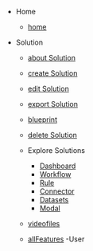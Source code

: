 - Home
    - [home](home.md)

- Solution

    - [about Solution](solutions/solutions.md) 
    - [create Solution](solutions/create-solution.md)
    - [edit Solution](solutions/edit-solution.md)
    - [export Solution](solutions/export-solution.md)
    - [blueprint](solutions/blueprint-solution.md)
    - [delete Solution](solutions/delete-solution.md)
    - Explore Solutions
        - [Dashboard](solutions/dashboard.md)
        - [Workflow](solutions/workflow.md)
        - [Rule](solutions/rule.md) 
        - [Connector](solutions/connector.md)
        - [Datasets](solutions/datasets.md)
        - [Modal](solutions/modal.md)
        
    - [videofiles](videofiles/video.md)
    - [allFeatures](solutions/feature.md)
-User
